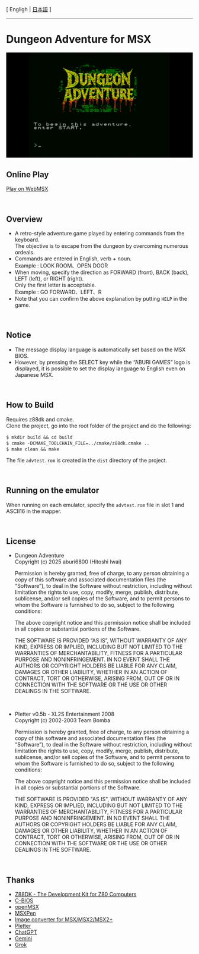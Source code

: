 [ Engligh | [日本語](README.ja.md) ]

---
# Dungeon Adventure for MSX

<img src="images/title_e.png">

<br>

## Online Play

[Play on WebMSX](https://webmsx.org/?MACHINE=MSX1A&ROM=https://github.com/aburi6800/msx-advtest/raw/refs/heads/main/dist/advtest.rom&ROM_FORMAT=ASCII16&FAST_BOOT)

<br>

## Overview

- A retro-style adventure game played by entering commands from the keyboard.  
  The objective is to escape from the dungeon by overcoming numerous ordeals.  
- Commands are entered in English, verb + noun.  
  Example : LOOK ROOM、OPEN DOOR  
- When moving, specify the direction as FORWARD (front), BACK (back), LEFT (left), or RIGHT (right).  
  Only the first letter is acceptable.  
  Example : GO FORWARD、LEFT、R  
- Note that you can confirm the above explanation by putting `HELP` in the game.  

<br>

## Notice

- The message display language is automatically set based on the MSX BIOS.  
- However, by pressing the SELECT key while the “ABURI GAMES” logo is displayed, it is possible to set the display language to English even on Japanese MSX.  

<br>

## How to Build

Requires z88dk and cmake.  
Clone the project, go into the root folder of the project and do the following:  

```
$ mkdir build && cd build
$ cmake -DCMAKE_TOOLCHAIN_FILE=../cmake/z88dk.cmake ..
$ make clean && make
```

The file `advtest.rom` is created in the `dist` directory of the project.  

<br>

## Running on the emulator

When running on each emulator, specify the `advtest.rom` file in slot 1 and ASCII16 in the mapper.  

<br>

## License

- Dungeon Adventure  
  Copyright (c) 2025 aburi6800 (Hitoshi Iwai)

  Permission is hereby granted, free of charge, to any person obtaining a copy of this software and associated documentation files (the “Software”), to deal in the Software without restriction, including without limitation the rights to use, copy, modify, merge, publish, distribute, sublicense, and/or sell copies of the Software, and to permit persons to whom the Software is furnished to do so, subject to the following conditions:

  The above copyright notice and this permission notice shall be included in all copies or substantial portions of the Software.

  THE SOFTWARE IS PROVIDED “AS IS”, WITHOUT WARRANTY OF ANY KIND, EXPRESS OR IMPLIED, INCLUDING BUT NOT LIMITED TO THE WARRANTIES OF MERCHANTABILITY, FITNESS FOR A PARTICULAR PURPOSE AND NONINFRINGEMENT. IN NO EVENT SHALL THE AUTHORS OR COPYRIGHT HOLDERS BE LIABLE FOR ANY CLAIM, DAMAGES OR OTHER LIABILITY, WHETHER IN AN ACTION OF CONTRACT, TORT OR OTHERWISE, ARISING FROM, OUT OF OR IN CONNECTION WITH THE SOFTWARE OR THE USE OR OTHER DEALINGS IN THE SOFTWARE.

<br>

- Pletter v0.5b - XL2S Entertainment 2008  
  Copyright (c) 2002-2003 Team Bomba  

  Permission is hereby granted, free of charge, to any person obtaining a copy of this software and associated documentation files (the “Software”), to deal in the Software without restriction, including without limitation the rights to use, copy, modify, merge, publish, distribute, sublicense, and/or sell copies of the Software, and to permit persons to whom the Software is furnished to do so, subject to the following conditions:

  The above copyright notice and this permission notice shall be included in all copies or substantial portions of the Software.

  THE SOFTWARE IS PROVIDED "AS IS", WITHOUT WARRANTY OF ANY KIND, EXPRESS OR IMPLIED, INCLUDING BUT NOT LIMITED TO THE WARRANTIES OF MERCHANTABILITY, FITNESS FOR A PARTICULAR PURPOSE AND NONINFRINGEMENT. IN NO EVENT SHALL THE AUTHORS OR COPYRIGHT HOLDERS BE LIABLE FOR ANY CLAIM, DAMAGES OR OTHER LIABILITY, WHETHER IN AN ACTION OF CONTRACT, TORT OR OTHERWISE, ARISING FROM, OUT OF OR IN CONNECTION WITH THE SOFTWARE OR THE USE OR OTHER DEALINGS IN THE SOFTWARE.

<br>

## Thanks

- [Z88DK - The Development Kit for Z80 Computers](https://github.com/z88dk/z88dk)
- [C-BIOS](http://cbios.sourceforge.net/)
- [openMSX](https://openmsx.org/)
- [MSXPen](https://msxpen.com/)
- [Image converter for MSX/MSX2/MSX2+](https://nazo.main.jp/prog/retropc/gcmsx.html)
- [Pletter](https://xl2s.tk/)
- [ChatGPT](https://chatgpt.com/)
- [Gemini](https://gemini.google.com/app)
- [Grok](https://x.com/i/grok)

